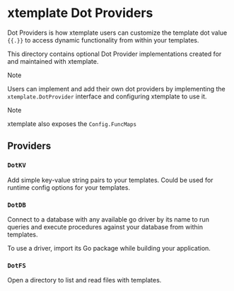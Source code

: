 # xtemplate Dot Providers

Dot Providers is how xtemplate users can customize the template dot value
`{{.}}` to access dynamic functionality from within your templates.

This directory contains optional Dot Provider implementations created for and
maintained with xtemplate.

> [!NOTE]
>
> Users can implement and add their own dot providers by implementing the
> `xtemplate.DotProvider` interface and configuring xtemplate to use it.

> [!NOTE]
>
> xtemplate also exposes the `Config.FuncMaps`

## Providers

### `DotKV`

Add simple key-value string pairs to your templates. Could be used for runtime
config options for your templates.

### `DotDB`

Connect to a database with any available go driver by its name to run queries
and execute procedures against your database from within templates.

To use a driver, import its Go package while building your application.

### `DotFS`

Open a directory to list and read files with templates.
